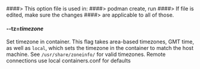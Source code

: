 ####> This option file is used in:
####>   podman create, run
####> If file is edited, make sure the changes
####> are applicable to all of those.
#### **--tz**=*timezone*

Set timezone in container. This flag takes area-based timezones, GMT time, as well as `local`, which sets the timezone in the container to match the host machine. See `/usr/share/zoneinfo/` for valid timezones.
Remote connections use local containers.conf for defaults
